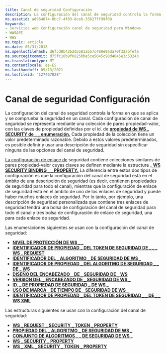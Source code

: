 ```yaml
---
title: Canal de seguridad Configuración
description: La configuración del canal de seguridad controla la forma en que se aplica y se comprueba la seguridad en un canal.
ms.assetid: ad964874-0bc7-4f03-8ceb-33627ff99f08
keywords:
- Servicios web Configuración canal de seguridad para Windows
- WWSAPI
- WWS
ms.topic: article
ms.date: 05/31/2018
ms.openlocfilehash: d6fcd0b42b2d5581a5b7c489e9ada70f32abfefa
ms.sourcegitcommit: d75fc10b9f0825bbe5ce5045c90d4045e3c53243
ms.translationtype: MT
ms.contentlocale: es-ES
ms.lasthandoff: 09/13/2021
ms.locfileid: "127467028"
---
```

# <a name="security-channel-settings"></a>Canal de seguridad Configuración

La configuración del canal de seguridad controla la forma en que se aplica y se comprueba la seguridad en un canal. Cada configuración de canal de seguridad se representa mediante una colección de pares propiedad-valor, con las claves de propiedad definidas por el id. de [**propiedad de WS \_ SECURITY de \_ \_ enumeración.**](/windows/desktop/api/WebServices/ne-webservices-ws_security_property_id) Cada propiedad de la colección tiene un valor predeterminado razonable. Debido a estos valores predeterminados, es posible definir y usar una descripción de seguridad sin especificar ninguna de las opciones del canal de seguridad.


[La configuración de enlace de](security-binding-settings.md) seguridad contiene colecciones similares de pares propiedad-valor cuyas claves se definen mediante la estructura [**\_ WS SECURITY BINDING \_ \_ PROPERTY.**](/windows/desktop/api/WebServices/ns-webservices-ws_security_binding_property) La diferencia entre estos dos tipos de configuración es que la configuración del canal de seguridad está en el ámbito de una descripción de seguridad (es decir, contienen propiedades de seguridad para todo el canal), mientras que la configuración de enlace de seguridad está en el ámbito de uno de los enlaces de seguridad y puede haber muchos enlaces de seguridad. Por lo tanto, por ejemplo, una descripción de seguridad personalizada que contiene tres enlaces de seguridad tendrá una bolsa de configuración del canal de seguridad para todo el canal y tres bolsa de configuración de enlace de seguridad, una para cada enlace de seguridad.

Las enumeraciones siguientes se usan con la configuración del canal de seguridad:

-   [**NIVEL DE PROTECCIÓN DE WS \_ \_**](/windows/desktop/api/WebServices/ne-webservices-ws_protection_level)
-   [**IDENTIFICADOR DE PROPIEDAD \_ DEL TOKEN DE SEGURIDAD DE \_ \_ \_ WS \_ REQUEST**](/windows/desktop/api/WebServices/ne-webservices-ws_request_security_token_property_id)
-   [**IDENTIFICADOR DEL \_ ALGORITMO \_ DE SEGURIDAD DE WS \_**](/windows/desktop/api/WebServices/ne-webservices-ws_security_algorithm_id)
-   [**IDENTIFICADOR DE PROPIEDAD \_ DEL ALGORITMO DE SEGURIDAD \_ \_ DE \_ WS**](/windows/win32/api/webservices/ne-webservices-ws_move_to)
-   [**DISEÑO DEL ENCABEZADO \_ DE \_ SEGURIDAD DE \_ WS**](/windows/desktop/api/WebServices/ne-webservices-ws_security_header_layout)
-   [**VERSIÓN DEL \_ ENCABEZADO DE \_ SEGURIDAD DE WS \_**](/windows/desktop/api/WebServices/ne-webservices-ws_security_header_version)
-   [**ID. \_ DE PROPIEDAD DE SEGURIDAD \_ DE WS \_**](/windows/desktop/api/WebServices/ne-webservices-ws_security_property_id)
-   [**USO DE MARCA \_ DE TIEMPO DE \_ SEGURIDAD DE WS \_**](/windows/desktop/api/WebServices/ne-webservices-ws_security_timestamp_usage)
-   [**IDENTIFICADOR DE PROPIEDAD \_ DEL TOKEN DE SEGURIDAD \_ \_ DE \_ \_ WS XML**](/windows/desktop/api/WebServices/ne-webservices-ws_xml_security_token_property_id)

Las estructuras siguientes se usan con la configuración del canal de seguridad:

-   [**WS \_ REQUEST \_ SECURITY \_ TOKEN \_ PROPERTY**](/windows/desktop/api/WebServices/ns-webservices-ws_request_security_token_property)
-   [**PROPIEDAD DEL \_ ALGORITMO \_ DE SEGURIDAD DE WS \_**](/windows/desktop/api/WebServices/ns-webservices-ws_security_algorithm_property)
-   [**CONJUNTO DE ALGORITMOS \_ \_ DE SEGURIDAD DE WS \_**](/windows/desktop/api/WebServices/ns-webservices-ws_security_algorithm_suite)
-   [**WS \_ SECURITY \_ PROPERTY**](/windows/desktop/api/WebServices/ns-webservices-ws_security_property)
-   [**WS \_ XML \_ SECURITY \_ TOKEN \_ PROPERTY**](/windows/desktop/api/WebServices/ns-webservices-ws_xml_security_token_property)

 

 




